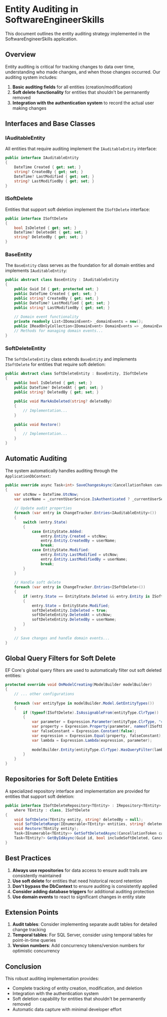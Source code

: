 # Entity Auditing in SoftwareEngineerSkills

This document outlines the entity auditing strategy implemented in the SoftwareEngineerSkills application.

## Overview

Entity auditing is critical for tracking changes to data over time, understanding who made changes, and when those changes occurred. Our auditing system includes:

1. **Basic auditing fields** for all entities (creation/modification)
2. **Soft delete functionality** for entities that shouldn't be permanently removed
3. **Integration with the authentication system** to record the actual user making changes

## Interfaces and Base Classes

### IAuditableEntity

All entities that require auditing implement the `IAuditableEntity` interface:

```csharp
public interface IAuditableEntity
{
    DateTime Created { get; set; }
    string? CreatedBy { get; set; }
    DateTime? LastModified { get; set; }
    string? LastModifiedBy { get; set; }
}
```

### ISoftDelete

Entities that support soft deletion implement the `ISoftDelete` interface:

```csharp
public interface ISoftDelete
{
    bool IsDeleted { get; set; }
    DateTime? DeletedAt { get; set; }
    string? DeletedBy { get; set; }
}
```

### BaseEntity

The `BaseEntity` class serves as the foundation for all domain entities and implements `IAuditableEntity`:

```csharp
public abstract class BaseEntity : IAuditableEntity
{
    public Guid Id { get; protected set; }
    public DateTime Created { get; set; }
    public string? CreatedBy { get; set; }
    public DateTime? LastModified { get; set; }
    public string? LastModifiedBy { get; set; }
    
    // Domain event functionality
    private readonly List<IDomainEvent> _domainEvents = new();
    public IReadOnlyCollection<IDomainEvent> DomainEvents => _domainEvents.AsReadOnly();
    // Methods for managing domain events...
}
```

### SoftDeleteEntity

The `SoftDeleteEntity` class extends `BaseEntity` and implements `ISoftDelete` for entities that require soft deletion:

```csharp
public abstract class SoftDeleteEntity : BaseEntity, ISoftDelete
{
    public bool IsDeleted { get; set; }
    public DateTime? DeletedAt { get; set; }
    public string? DeletedBy { get; set; }
    
    public void MarkAsDeleted(string? deletedBy)
    {
        // Implementation...
    }
    
    public void Restore()
    {
        // Implementation...
    }
}
```

## Automatic Auditing

The system automatically handles auditing through the `ApplicationDbContext`:

```csharp
public override async Task<int> SaveChangesAsync(CancellationToken cancellationToken = default)
{
    var utcNow = DateTime.UtcNow;
    var userName = _currentUserService.IsAuthenticated ? _currentUserService.UserName : "system";
    
    // Update audit properties
    foreach (var entry in ChangeTracker.Entries<IAuditableEntity>())
    {
        switch (entry.State)
        {
            case EntityState.Added:
                entry.Entity.Created = utcNow;
                entry.Entity.CreatedBy = userName;
                break;
            case EntityState.Modified:
                entry.Entity.LastModified = utcNow;
                entry.Entity.LastModifiedBy = userName;
                break;
        }
    }
    
    // Handle soft delete
    foreach (var entry in ChangeTracker.Entries<ISoftDelete>())
    {
        if (entry.State == EntityState.Deleted && entry.Entity is ISoftDelete softDeleteEntity)
        {
            entry.State = EntityState.Modified;
            softDeleteEntity.IsDeleted = true;
            softDeleteEntity.DeletedAt = utcNow;
            softDeleteEntity.DeletedBy = userName;
        }
    }
    
    // Save changes and handle domain events...
}
```

## Global Query Filters for Soft Delete

EF Core's global query filters are used to automatically filter out soft deleted entities:

```csharp
protected override void OnModelCreating(ModelBuilder modelBuilder)
{
    // ... other configurations
    
    foreach (var entityType in modelBuilder.Model.GetEntityTypes())
    {
        if (typeof(ISoftDelete).IsAssignableFrom(entityType.ClrType))
        {
            var parameter = Expression.Parameter(entityType.ClrType, "e");
            var property = Expression.Property(parameter, nameof(ISoftDelete.IsDeleted));
            var falseConstant = Expression.Constant(false);
            var expression = Expression.Equal(property, falseConstant);
            var lambda = Expression.Lambda(expression, parameter);
            
            modelBuilder.Entity(entityType.ClrType).HasQueryFilter(lambda);
        }
    }
}
```

## Repositories for Soft Delete Entities

A specialized repository interface and implementation are provided for entities that support soft deletion:

```csharp
public interface ISoftDeleteRepository<TEntity> : IRepository<TEntity> 
    where TEntity : class, ISoftDelete
{
    void SoftDelete(TEntity entity, string? deletedBy = null);
    void SoftDeleteRange(IEnumerable<TEntity> entities, string? deletedBy = null);
    void Restore(TEntity entity);
    Task<IEnumerable<TEntity>> GetSoftDeletedAsync(CancellationToken cancellationToken = default);
    Task<TEntity?> GetByIdAsync(Guid id, bool includeSoftDeleted, CancellationToken cancellationToken = default);
}
```

## Best Practices

1. **Always use repositories** for data access to ensure audit trails are consistently maintained
2. **Use soft delete** for entities that need historical record retention
3. **Don't bypass the DbContext** to ensure auditing is consistently applied
4. **Consider adding database triggers** for additional auditing protection
5. **Use domain events** to react to significant changes in entity state

## Extension Points

1. **Audit tables**: Consider implementing separate audit tables for detailed change tracking
2. **Temporal tables**: For SQL Server, consider using temporal tables for point-in-time queries
3. **Version numbers**: Add concurrency tokens/version numbers for optimistic concurrency

## Conclusion

This robust auditing implementation provides:

- Complete tracking of entity creation, modification, and deletion
- Integration with the authentication system
- Soft deletion capability for entities that shouldn't be permanently removed
- Automatic data capture with minimal developer effort
